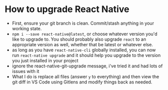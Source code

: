 # How to upgrade React Native

- First, ensure your git branch is clean. Commit/stash anything in your working state.
- `npm i --save react-native@latest`, or choose whatever version you'd like to upgrade to. You should probably also upgrade `react` to an appropriate version as well, whether that be latest or whatever else.
- as long as you have `react-native-cli` globally installed, you can now run `react-native upgrade` and it should help you upgrade to the version you just installed in your project
- ignore the react-native-git-upgrade message, i've tried it and had lots of issues with it
- What I do is replace all files (answer `y` to everything) and then view the git diff in VS Code using Gitlens and modify things back as needed.
